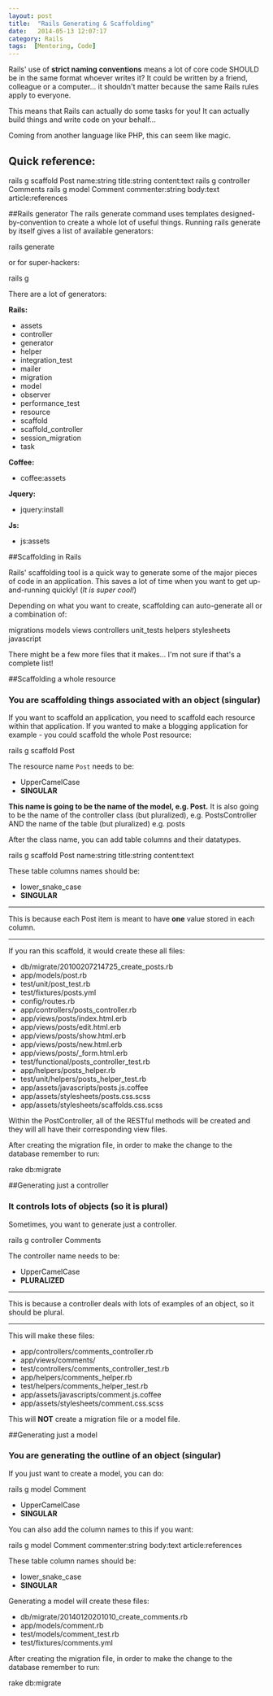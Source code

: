 ```yaml
---
layout: post
title:  "Rails Generating & Scaffolding"
date:   2014-05-13 12:07:17
category: Rails
tags:  [Mentoring, Code]
---
```


Rails' use of **strict naming conventions** means a lot of core code SHOULD be in the same format whoever writes it? It could be written by a friend, colleague or a computer... it shouldn't matter because the same Rails rules apply to everyone.

This means that Rails can actually do some tasks for you!
It can actually build things and write code on your behalf...

Coming from another language like PHP, this can seem like magic.

## Quick reference:

  rails g scaffold Post name:string title:string content:text
  rails g controller Comments
  rails g model Comment commenter:string body:text article:references

##Rails generator
The rails generate command uses templates designed-by-convention to create a whole lot of useful things. Running rails generate by itself gives a list of available generators:

  rails generate

or for super-hackers:

  rails g

There are a lot of generators:  

**Rails:**

* assets
* controller
* generator
* helper
* integration_test
* mailer
* migration
* model
* observer
* performance_test
* resource
* scaffold
* scaffold_controller
* session_migration
* task

**Coffee:**

* coffee:assets

**Jquery:**

* jquery:install

**Js:**

* js:assets


##Scaffolding in Rails

Rails' scaffolding tool is a quick way to generate some of the major pieces of code in an application. This saves a lot of time when you want to get up-and-running quickly! (*It is super cool!*)

Depending on what you want to create, scaffolding can auto-generate all or a combination of:

  migrations
  models
  views
  controllers
  unit_tests 
  helpers
  stylesheets
  javascript

There might be a few more files that it makes... I'm not sure if that's a complete list!


##Scaffolding a whole resource
### You are scaffolding things associated with an object (singular) 

If you want to scaffold an application, you need to scaffold each resource within that application. If you wanted to make a blogging application for example - you could scaffold the whole Post resource:

  rails g scaffold Post
  
The resource name `Post` needs to be: 

* UpperCamelCase 
* **SINGULAR**

**This name is going to be the name of the model, e.g. Post.** It is also going to be the name of the controller class (but pluralized), e.g. PostsController AND the name of the table (but pluralized) e.g. posts

After the class name, you can add table columns and their datatypes.

  rails g scaffold Post name:string title:string content:text

These table columns names should be: 

* lower_snake_case
* **SINGULAR**

----

This is because each Post item is meant to have **one** value stored in each column.

---

If you ran this scaffold, it would create these all files:

* db/migrate/20100207214725_create_posts.rb
* app/models/post.rb
* test/unit/post_test.rb
* test/fixtures/posts.yml
* config/routes.rb
* app/controllers/posts_controller.rb
* app/views/posts/index.html.erb
* app/views/posts/edit.html.erb
* app/views/posts/show.html.erb 
* app/views/posts/new.html.erb
* app/views/posts/_form.html.erb
* test/functional/posts_controller_test.rb
* app/helpers/posts_helper.rb
* test/unit/helpers/posts_helper_test.rb
* app/assets/javascripts/posts.js.coffee
* app/assets/stylesheets/posts.css.scss
* app/assets/stylesheets/scaffolds.css.scss

Within the PostController, all of the RESTful methods will be created and they will all have their corresponding view files.

After creating the migration file, in order to make the change to the database remember to run:

  rake db:migrate

##Generating just a controller
### It controls lots of objects (so it is plural)

Sometimes, you want to generate just a controller.

  rails g controller Comments
  
The controller name needs to be:

* UpperCamelCase
* **PLURALIZED**

----

This is because a controller deals with lots of examples of an object, so it should be plural.

---

This will make these files:

* app/controllers/comments_controller.rb
* app/views/comments/
* test/controllers/comments_controller_test.rb
* app/helpers/comments_helper.rb
* test/helpers/comments_helper_test.rb
* app/assets/javascripts/comment.js.coffee
* app/assets/stylesheets/comment.css.scss

This will **NOT** create a migration file or a model file.

##Generating just a model
### You are generating the outline of an object (singular)

If you just want to create a model, you can do:

  rails g model Comment

* UpperCamelCase 
* **SINGULAR**

You can also add the column names to this if you want:

  rails g model Comment commenter:string body:text article:references
  
These table column names should be: 

* lower_snake_case
* **SINGULAR**


Generating a model will create these files:

* db/migrate/20140120201010_create_comments.rb
* app/models/comment.rb
* test/models/comment_test.rb
* test/fixtures/comments.yml

After creating the migration file, in order to make the change to the database remember to run:

  rake db:migrate